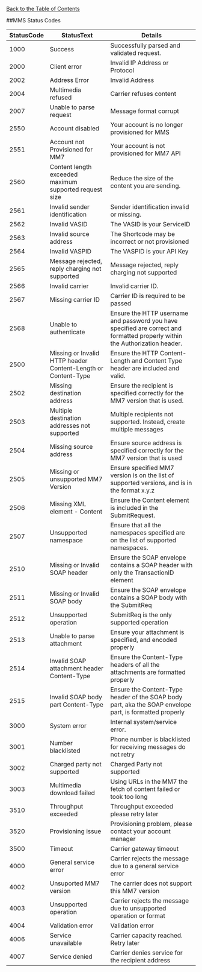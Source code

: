 
[Back to the Table of Contents](/MM7/)

##MMS Status Codes

| StatusCode | StatusText | Details |
| --------- | ------------- | ---------------------- |
|1000|Success|Successfully parsed and validated request.|
|2000|Client error|Invalid IP Address or Protocol|
|2002|Address Error|Invalid Address|
|2004|Multimedia refused|Carrier refuses content|
|2007|Unable to parse request|Message format corrupt|
|2550|Account disabled|Your account is no longer provisioned for MMS|
|2551|Account not Provisioned for MM7|Your account is not provisioned for MM7 API|
|2560|Content length exceeded maximum supported request size|Reduce the size of the content you are sending.|
|2561|Invalid sender identification|Sender identification invalid or missing.|
|2562|Invalid VASID|The VASID is your ServiceID|
|2563|Invalid source address|The Shortcode may be incorrect or not provisioned|
|2564|Invalid VASPID|The VASPID is your API Key|
|2565|Message rejected, reply charging not supported|Message rejected, reply charging not supported|
|2566|Invalid carrier|Invalid carrier ID.|
|2567|Missing carrier ID|Carrier ID is required to be passed|
|2568|Unable to authenticate|Ensure the HTTP username and password you have specified are correct and formatted properly within the Authorization header.|
|2500|Missing or Invalid HTTP header Content-Length or Content-Type|Ensure the HTTP Content-Length and Content Type header are included and valid.|
|2502|Missing destination address|Ensure the recipient is specified correctly for the MM7 version that is used.|
|2503|Multiple destination addresses not supported|Multiple recipients not supported. Instead, create multiple messages|
|2504|Missing source address|Ensure source address is specified correctly for the MM7 version that is used|
|2505|Missing or unsupported MM7 Version|Ensure specified MM7 version is on the list of supported versions, and is in the format x.y.z|
|2506|Missing XML element - Content|Ensure the Content element is included in the SubmitRequest.|
|2507|Unsupported namespace|Ensure that all the namespaces specified are on the list of supported namespaces.|
|2510|Missing or Invalid SOAP header|Ensure the SOAP envelope contains a SOAP header with only the TransactionID element|
|2511|Missing or Invalid SOAP body|Ensure the SOAP envelope contains a SOAP body with the SubmitReq|
|2512|Unsupported operation|SubmitReq is the only supported operation|
|2513|Unable to parse attachment|Ensure your attachment is specified, and encoded properly|
|2514|Invalid SOAP attachment header Content-Type|Ensure the Content-Type headers of all the attachments are formatted properly|
|2515|Invalid SOAP body part Content-Type|Ensure the Content-Type header of the SOAP body part, aka the SOAP envelope part, is formatted properly|
|3000|System error|Internal system/service error.|
|3001|Number blacklisted|Phone number is blacklisted for receiving messages do not retry|
|3002|Charged party not supported|Charged Party not supported|
|3003|Multimedia download failed|Using URLs in the MM7 the fetch of content failed or took too long|
|3510|Throughput exceeded|Throughput exceeded please retry later|
|3520|Provisioning issue|Provisioning problem, please contact your account manager|
|3500|Timeout|Carrier gateway timeout|
|4000|General service error|Carrier rejects the message due to a general service error|
|4002|Unsuported MM7 version|The carrier does not support this MM7 version|
|4003|Unsupported operation|Carrier rejects the message due to unsupported operation or format|
|4004|Validation error|Validation error|
|4006|Service unavailable|Carrier capacity reached. Retry later|
|4007|Service denied|Carrier denies service for the recipient address|

